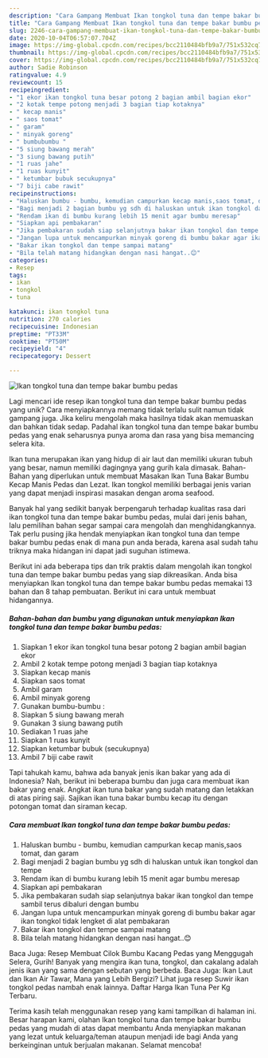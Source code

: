 ```yaml
---
description: "Cara Gampang Membuat Ikan tongkol tuna dan tempe bakar bumbu pedas yang Sempurna"
title: "Cara Gampang Membuat Ikan tongkol tuna dan tempe bakar bumbu pedas yang Sempurna"
slug: 2246-cara-gampang-membuat-ikan-tongkol-tuna-dan-tempe-bakar-bumbu-pedas-yang-sempurna
date: 2020-10-04T06:57:07.704Z
image: https://img-global.cpcdn.com/recipes/bcc2110484bfb9a7/751x532cq70/ikan-tongkol-tuna-dan-tempe-bakar-bumbu-pedas-foto-resep-utama.jpg
thumbnail: https://img-global.cpcdn.com/recipes/bcc2110484bfb9a7/751x532cq70/ikan-tongkol-tuna-dan-tempe-bakar-bumbu-pedas-foto-resep-utama.jpg
cover: https://img-global.cpcdn.com/recipes/bcc2110484bfb9a7/751x532cq70/ikan-tongkol-tuna-dan-tempe-bakar-bumbu-pedas-foto-resep-utama.jpg
author: Sadie Robinson
ratingvalue: 4.9
reviewcount: 15
recipeingredient:
- "1 ekor ikan tongkol tuna besar potong 2 bagian ambil bagian ekor"
- "2 kotak tempe potong menjadi 3 bagian tiap kotaknya"
- " kecap manis"
- " saos tomat"
- " garam"
- " minyak goreng"
- " bumbubumbu "
- "5 siung bawang merah"
- "3 siung bawang putih"
- "1 ruas jahe"
- "1 ruas kunyit"
- " ketumbar bubuk secukupnya"
- "7 biji cabe rawit"
recipeinstructions:
- "Haluskan bumbu - bumbu, kemudian campurkan kecap manis,saos tomat, dan garam"
- "Bagi menjadi 2 bagian bumbu yg sdh di haluskan untuk ikan tongkol dan tempe"
- "Rendam ikan di bumbu kurang lebih 15 menit agar bumbu meresap"
- "Siapkan api pembakaran"
- "Jika pembakaran sudah siap selanjutnya bakar ikan tongkol dan tempe sambil terus dibaluri dengan bumbu"
- "Jangan lupa untuk mencampurkan minyak goreng di bumbu bakar agar ikan tongkol tidak lengket di alat pembakaran"
- "Bakar ikan tongkol dan tempe sampai matang"
- "Bila telah matang hidangkan dengan nasi hangat..😊"
categories:
- Resep
tags:
- ikan
- tongkol
- tuna

katakunci: ikan tongkol tuna 
nutrition: 270 calories
recipecuisine: Indonesian
preptime: "PT33M"
cooktime: "PT50M"
recipeyield: "4"
recipecategory: Dessert

---
```



![Ikan tongkol tuna dan tempe bakar bumbu pedas](https://img-global.cpcdn.com/recipes/bcc2110484bfb9a7/751x532cq70/ikan-tongkol-tuna-dan-tempe-bakar-bumbu-pedas-foto-resep-utama.jpg)

Lagi mencari ide resep ikan tongkol tuna dan tempe bakar bumbu pedas yang unik? Cara menyiapkannya memang tidak terlalu sulit namun tidak gampang juga. Jika keliru mengolah maka hasilnya tidak akan memuaskan dan bahkan tidak sedap. Padahal ikan tongkol tuna dan tempe bakar bumbu pedas yang enak seharusnya punya aroma dan rasa yang bisa memancing selera kita.

Ikan tuna merupakan ikan yang hidup di air laut dan memiliki ukuran tubuh yang besar, namun memiliki dagingnya yang gurih kala dimasak. Bahan-Bahan yang diperlukan untuk membuat Masakan Ikan Tuna Bakar Bumbu Kecap Manis Pedas dan Lezat. Ikan tongkol memiliki berbagai jenis varian yang dapat menjadi inspirasi masakan dengan aroma seafood.

Banyak hal yang sedikit banyak berpengaruh terhadap kualitas rasa dari ikan tongkol tuna dan tempe bakar bumbu pedas, mulai dari jenis bahan, lalu pemilihan bahan segar sampai cara mengolah dan menghidangkannya. Tak perlu pusing jika hendak menyiapkan ikan tongkol tuna dan tempe bakar bumbu pedas enak di mana pun anda berada, karena asal sudah tahu triknya maka hidangan ini dapat jadi suguhan istimewa.


Berikut ini ada beberapa tips dan trik praktis dalam mengolah ikan tongkol tuna dan tempe bakar bumbu pedas yang siap dikreasikan. Anda bisa menyiapkan Ikan tongkol tuna dan tempe bakar bumbu pedas memakai 13 bahan dan 8 tahap pembuatan. Berikut ini cara untuk membuat hidangannya.

<!--inarticleads1-->

##### Bahan-bahan dan bumbu yang digunakan untuk menyiapkan Ikan tongkol tuna dan tempe bakar bumbu pedas:

1. Siapkan 1 ekor ikan tongkol tuna besar potong 2 bagian ambil bagian ekor
1. Ambil 2 kotak tempe potong menjadi 3 bagian tiap kotaknya
1. Siapkan  kecap manis
1. Siapkan  saos tomat
1. Ambil  garam
1. Ambil  minyak goreng
1. Gunakan  bumbu-bumbu :
1. Siapkan 5 siung bawang merah
1. Gunakan 3 siung bawang putih
1. Sediakan 1 ruas jahe
1. Siapkan 1 ruas kunyit
1. Siapkan  ketumbar bubuk (secukupnya)
1. Ambil 7 biji cabe rawit


Tapi tahukah kamu, bahwa ada banyak jenis ikan bakar yang ada di Indonesia? Nah, berikut ini beberapa bumbu dan juga cara membuat ikan bakar yang enak. Angkat ikan tuna bakar yang sudah matang dan letakkan di atas piring saji. Sajikan ikan tuna bakar bumbu kecap itu dengan potongan tomat dan siraman kecap. 

<!--inarticleads2-->

##### Cara membuat Ikan tongkol tuna dan tempe bakar bumbu pedas:

1. Haluskan bumbu - bumbu, kemudian campurkan kecap manis,saos tomat, dan garam
1. Bagi menjadi 2 bagian bumbu yg sdh di haluskan untuk ikan tongkol dan tempe
1. Rendam ikan di bumbu kurang lebih 15 menit agar bumbu meresap
1. Siapkan api pembakaran
1. Jika pembakaran sudah siap selanjutnya bakar ikan tongkol dan tempe sambil terus dibaluri dengan bumbu
1. Jangan lupa untuk mencampurkan minyak goreng di bumbu bakar agar ikan tongkol tidak lengket di alat pembakaran
1. Bakar ikan tongkol dan tempe sampai matang
1. Bila telah matang hidangkan dengan nasi hangat..😊


Baca Juga: Resep Membuat Cilok Bumbu Kacang Pedas yang Menggugah Selera, Gurih! Banyak yang mengira ikan tuna, tongkol, dan cakalang adalah jenis ikan yang sama dengan sebutan yang berbeda. Baca Juga: Ikan Laut dan Ikan Air Tawar, Mana yang Lebih Bergizi? Lihat juga resep Suwir ikan tongkol pedas nambah enak lainnya. Daftar Harga Ikan Tuna Per Kg Terbaru. 

Terima kasih telah menggunakan resep yang kami tampilkan di halaman ini. Besar harapan kami, olahan Ikan tongkol tuna dan tempe bakar bumbu pedas yang mudah di atas dapat membantu Anda menyiapkan makanan yang lezat untuk keluarga/teman ataupun menjadi ide bagi Anda yang berkeinginan untuk berjualan makanan. Selamat mencoba!
